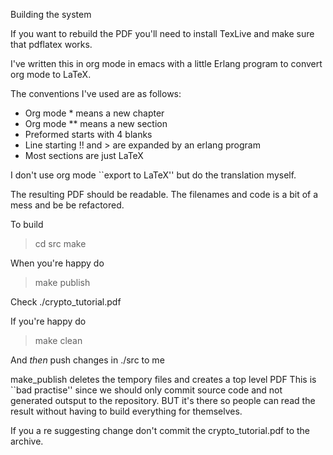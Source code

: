Building the system

If you want to rebuild the PDF you'll need to install
TexLive and make sure that pdflatex works.

I've written this in org mode in emacs with
a little Erlang program to convert org mode to LaTeX.

The conventions I've used are as follows:

+ Org mode * means a new chapter
+ Org mode ** means a new section
+ Preformed starts with 4 blanks
+ Line starting !! and > are expanded by an erlang program
+  Most sections are just LaTeX

I don't use org mode ``export to LaTeX'' but do the translation myself.

The resulting PDF should be readable. The filenames and
code is a bit of a mess and be be refactored.

To build

   > cd src
   > make

When you're happy do

   > make publish

Check ./crypto_tutorial.pdf

If you're happy do

   > make clean

And *then* push changes in ./src to me

make_publish deletes the tempory files and creates a top level PDF
This is ``bad practise'' since we should only commit source code and
not generated outsput to the repository. BUT it's there so people can read
the result without having to build everything for themselves.

If you a re suggesting change don't commit the crypto_tutorial.pdf
to the archive.
